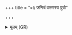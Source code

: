 +++
title = "०३ जनित्रं वरुणस्य पुत्रो"

+++
<details><summary>मूलम् (GR)</summary>

(…) जनित्रं +++(see 1a)+++  
वरुणस्य पुत्रो ऽसि वरुणान्या अधि (…) ॥ +++(see 1b-o)+++
</details>